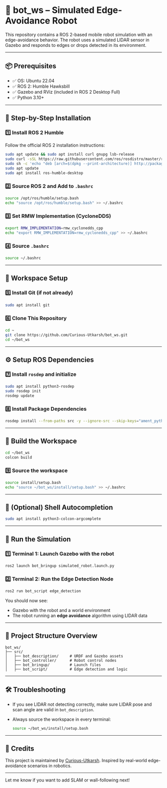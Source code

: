 # 🤖 bot_ws – Simulated Edge-Avoidance Robot

This repository contains a ROS 2-based mobile robot simulation with an edge-avoidance behavior. The robot uses a simulated LIDAR sensor in Gazebo and responds to edges or drops detected in its environment.

---

## 📦 Prerequisites

* ✅ OS: Ubuntu 22.04
* ✅ ROS 2: Humble Hawksbill
* ✅ Gazebo and RViz (included in ROS 2 Desktop Full)
* ✅ Python 3.10+

---

## 🧰 Step-by-Step Installation

### 1️⃣ Install ROS 2 Humble

Follow the official ROS 2 installation instructions:

```bash
sudo apt update && sudo apt install curl gnupg lsb-release
sudo curl -sSL https://raw.githubusercontent.com/ros/rosdistro/master/ros.asc | sudo apt-key add -
sudo sh -c 'echo "deb [arch=$(dpkg --print-architecture)] http://packages.ros.org/ros2/ubuntu $(lsb_release -cs) main" > /etc/apt/sources.list.d/ros2.list'
sudo apt update
sudo apt install ros-humble-desktop
```

### 2️⃣ Source ROS 2 and Add to `.bashrc`

```bash
source /opt/ros/humble/setup.bash
echo "source /opt/ros/humble/setup.bash" >> ~/.bashrc
```

### 3️⃣ Set RMW Implementation (CycloneDDS)

```bash
export RMW_IMPLEMENTATION=rmw_cyclonedds_cpp
echo "export RMW_IMPLEMENTATION=rmw_cyclonedds_cpp" >> ~/.bashrc
```

### 4️⃣ Source `.bashrc`

```bash
source ~/.bashrc
```

---

## 🧠 Workspace Setup

### 5️⃣ Install Git (if not already)

```bash
sudo apt install git
```

### 6️⃣ Clone This Repository

```bash
cd ~
git clone https://github.com/Curious-Utkarsh/bot_ws.git
cd ~/bot_ws
```

---

## ⚙️ Setup ROS Dependencies

### 7️⃣ Install `rosdep` and initialize

```bash
sudo apt install python3-rosdep
sudo rosdep init
rosdep update
```

### 8️⃣ Install Package Dependencies

```bash
rosdep install --from-paths src -y --ignore-src --skip-keys="ament_python"
```

---

## 🧱 Build the Workspace

```bash
cd ~/bot_ws
colcon build
```

### 9️⃣ Source the workspace

```bash
source install/setup.bash
echo "source ~/bot_ws/install/setup.bash" >> ~/.bashrc
```

---

## 🧩 (Optional) Shell Autocompletion

```bash
sudo apt install python3-colcon-argcomplete
```

---

## 🚀 Run the Simulation

### 1️⃣ Terminal 1: Launch Gazebo with the robot

```bash
ros2 launch bot_bringup simulated_robot.launch.py
```

### 2️⃣ Terminal 2: Run the Edge Detection Node

```bash
ros2 run bot_script edge_detection
```

You should now see:

* Gazebo with the robot and a world environment
* The robot running an **edge avoidance** algorithm using LIDAR data

---

## 📁 Project Structure Overview

```
bot_ws/
├── src/
│   ├── bot_description/     # URDF and Gazebo assets
│   ├── bot_controller/      # Robot control nodes
│   ├── bot_bringup/         # Launch files
│   ├── bot_script/          # Edge detection and logic
```

---

## 🛠 Troubleshooting

* If you see LIDAR not detecting correctly, make sure LIDAR pose and scan angle are valid in `bot_description`.
* Always source the workspace in every terminal:

  ```bash
  source ~/bot_ws/install/setup.bash
  ```

---

## 🙌 Credits

This project is maintained by [Curious-Utkarsh](https://github.com/Curious-Utkarsh).
Inspired by real-world edge-avoidance scenarios in robotics.

---

Let me know if you want to add SLAM or wall-following next!

